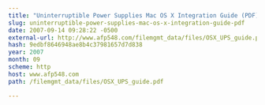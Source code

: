 ```yaml
---
title: "Uninterruptible Power Supplies Mac OS X Integration Guide (PDF)"
slug: uninterruptible-power-supplies-mac-os-x-integration-guide-pdf
date: 2007-09-14 09:28:22 -0500
external-url: http://www.afp548.com/filemgmt_data/files/OSX_UPS_guide.pdf
hash: 9edbf8646948ae8b4c37981657d7d838
year: 2007
month: 09
scheme: http
host: www.afp548.com
path: /filemgmt_data/files/OSX_UPS_guide.pdf

---
```



